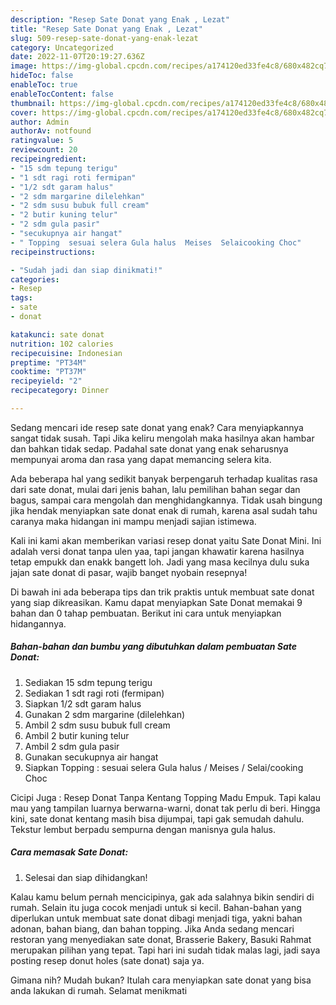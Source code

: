 ```yaml
---
description: "Resep Sate Donat yang Enak , Lezat"
title: "Resep Sate Donat yang Enak , Lezat"
slug: 509-resep-sate-donat-yang-enak-lezat
category: Uncategorized
date: 2022-11-07T20:19:27.636Z
image: https://img-global.cpcdn.com/recipes/a174120ed33fe4c8/680x482cq70/sate-donat-foto-resep-utama.jpg
hideToc: false
enableToc: true
enableTocContent: false
thumbnail: https://img-global.cpcdn.com/recipes/a174120ed33fe4c8/680x482cq70/sate-donat-foto-resep-utama.jpg
cover: https://img-global.cpcdn.com/recipes/a174120ed33fe4c8/680x482cq70/sate-donat-foto-resep-utama.jpg
author: Admin
authorAv: notfound
ratingvalue: 5
reviewcount: 20
recipeingredient:
- "15 sdm tepung terigu"
- "1 sdt ragi roti fermipan"
- "1/2 sdt garam halus"
- "2 sdm margarine dilelehkan"
- "2 sdm susu bubuk full cream"
- "2 butir kuning telur"
- "2 sdm gula pasir"
- "secukupnya air hangat"
- " Topping  sesuai selera Gula halus  Meises  Selaicooking Choc"
recipeinstructions:

- "Sudah jadi dan siap dinikmati!"
categories:
- Resep
tags:
- sate
- donat

katakunci: sate donat 
nutrition: 102 calories
recipecuisine: Indonesian
preptime: "PT34M"
cooktime: "PT37M"
recipeyield: "2"
recipecategory: Dinner

---
```



Sedang mencari ide resep sate donat yang enak? Cara menyiapkannya sangat tidak susah. Tapi Jika keliru mengolah maka hasilnya akan hambar dan bahkan tidak sedap. Padahal sate donat yang enak seharusnya mempunyai aroma dan rasa yang dapat memancing selera kita.


Ada beberapa hal yang sedikit banyak berpengaruh terhadap kualitas rasa dari sate donat, mulai dari jenis bahan, lalu pemilihan bahan segar dan bagus, sampai cara mengolah dan menghidangkannya. Tidak usah bingung jika hendak menyiapkan sate donat enak di rumah, karena asal sudah tahu caranya maka hidangan ini mampu menjadi sajian istimewa.

Kali ini kami akan memberikan variasi resep donat yaitu Sate Donat Mini. Ini adalah versi donat tanpa ulen yaa, tapi jangan khawatir karena hasilnya tetap empukk dan enakk bangett loh. Jadi yang masa kecilnya dulu suka jajan sate donat di pasar, wajib banget nyobain resepnya!


Di bawah ini ada beberapa tips dan trik praktis untuk membuat sate donat yang siap dikreasikan. Kamu dapat menyiapkan Sate Donat memakai 9 bahan dan 0 tahap pembuatan. Berikut ini cara untuk menyiapkan hidangannya.

<!--inarticleads1-->

##### Bahan-bahan dan bumbu yang dibutuhkan dalam pembuatan Sate Donat:

1. Sediakan 15 sdm tepung terigu
1. Sediakan 1 sdt ragi roti (fermipan)
1. Siapkan 1/2 sdt garam halus
1. Gunakan 2 sdm margarine (dilelehkan)
1. Ambil 2 sdm susu bubuk full cream
1. Ambil 2 butir kuning telur
1. Ambil 2 sdm gula pasir
1. Gunakan secukupnya air hangat
1. Siapkan  Topping : sesuai selera Gula halus / Meises / Selai/cooking Choc


Cicipi Juga : Resep Donat Tanpa Kentang Topping Madu Empuk. Tapi kalau mau yang tampilan luarnya berwarna-warni, donat tak perlu di beri. Hingga kini, sate donat kentang masih bisa dijumpai, tapi gak semudah dahulu. Tekstur lembut berpadu sempurna dengan manisnya gula halus. 

<!--inarticleads2-->

##### Cara memasak Sate Donat:


1. Selesai dan siap dihidangkan!

Kalau kamu belum pernah mencicipinya, gak ada salahnya bikin sendiri di rumah. Selain itu juga cocok menjadi untuk si kecil. Bahan-bahan yang diperlukan untuk membuat sate donat dibagi menjadi tiga, yakni bahan adonan, bahan biang, dan bahan topping. Jika Anda sedang mencari restoran yang menyediakan sate donat, Brasserie Bakery, Basuki Rahmat merupakan pilihan yang tepat. Tapi hari ini sudah tidak malas lagi, jadi saya posting resep donut holes (sate donat) saja ya. 

Gimana nih? Mudah bukan? Itulah cara menyiapkan sate donat yang bisa anda lakukan di rumah. Selamat menikmati
